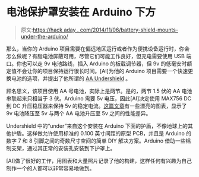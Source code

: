 # 电池保护罩安装在 Arduino 下方

> 原文:[https://hack aday . com/2014/11/06/battery-shield-mounts-under-the-arduino/](https://hackaday.com/2014/11/06/battery-shield-mounts-underneath-the-arduino/)

那么，当你的 Arduino 项目需要在偏远地区运行或者作为便携设备运行时，你会怎么做呢？有脂电池屏蔽可用，尽管它们可能工作良好，但充电需要使用 USB 端口。你也可以走 9v 电池路线，插入 Arduino 的板载调节器，但 9v 的低毫安时额定值不会让你的项目保持运行很长时间。[AI]为他的 Arduino 项目需要一个快速更换电池的选项，并提出了他所谓的 [AA Undershield](//www.instructables.com/id/The-Arduino-AA-Undershield/?ALLSTEPS) 。

顾名思义，该项目使用 AA 号电池，实际上是两节。是的，两节 1.5 伏的 AA 电池串联起来只相当于 3 伏。Arduino 需要 5v 电压，因此[AI]决定使用 MAX756 DC 到 DC 升压稳压器来保持 5v 的稳定电流。[这篇文章](http://cds.linear.com/docs/en/design-note/dn63f.pdf)有一些漂亮的图表，显示了 9v 电池降压至 5v 与两个 AA 电池升压至 5v 之间的性能差异。

Undershield 中的“under”来自这个安装在 Arduino 下面的护盾，不像地球上的其他护盾。这样做允许使用标准的 0.100 英寸间距的原型 PCB，并且是 Arduino 的数字 7 和 8 引脚之间的奇数尺寸空间的简单 DIY 解决方案。Arduino 借助一些铝制支架，通过其正常的安装孔安装到下护罩上。

[AI]做了很好的工作，用图表和大量照片记录了他的构建，这样任何有兴趣为自己制作一个的人都可以非常容易地做到。